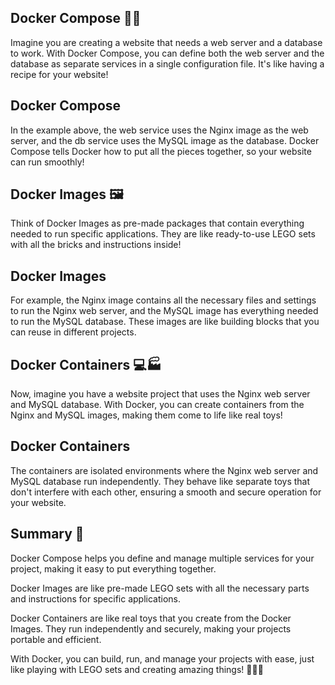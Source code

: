 ## Docker Compose 🎵🚀
        
Imagine you are creating a website that needs a web server and a database to work. With Docker Compose, 
you can define both the web server and the database as separate services in a single configuration file. 
It's like having a recipe for your website!

## Docker Compose

In the example above, the web service uses the Nginx image as the web server, and the db service uses the MySQL image as the database. Docker Compose tells Docker how to put all the pieces together, so your website can run smoothly!

## Docker Images 🖼️
Think of Docker Images as pre-made packages that contain everything needed to run specific applications. They are like ready-to-use LEGO sets with all the bricks and instructions inside!

## Docker Images
For example, the Nginx image contains all the necessary files and settings to run the Nginx web server, and the MySQL image has everything needed to run the MySQL database. These images are like building blocks that you can reuse in different projects.

## Docker Containers 💻🏭
Now, imagine you have a website project that uses the Nginx web server and MySQL database. With Docker, you can create containers from the Nginx and MySQL images, making them come to life like real toys!

## Docker Containers
The containers are isolated environments where the Nginx web server and MySQL database run independently. They behave like separate toys that don't interfere with each other, ensuring a smooth and secure operation for your website.

## Summary 📝
Docker Compose helps you define and manage multiple services for your project, making it easy to put everything together.

Docker Images are like pre-made LEGO sets with all the necessary parts and instructions for specific applications.

Docker Containers are like real toys that you create from the Docker Images. They run independently and securely, making your projects portable and efficient.

With Docker, you can build, run, and manage your projects with ease, just like playing with LEGO sets and creating amazing things! 🚀🐳🧱
